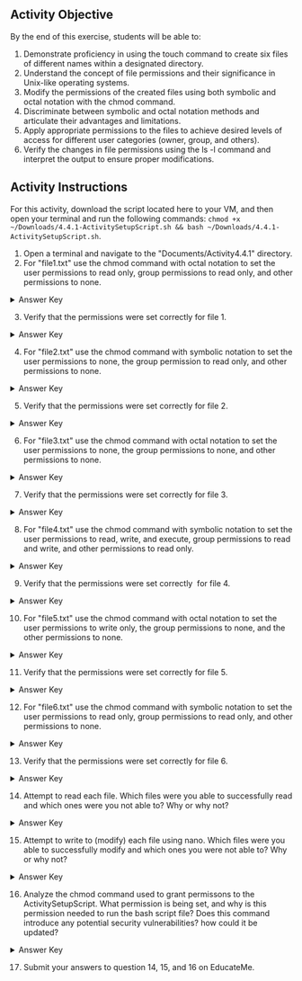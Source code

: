 ## Activity Objective

By the end of this exercise, students will be able to:
1. Demonstrate proficiency in using the touch command to create six files of different names within a designated directory.
2. Understand the concept of file permissions and their significance in Unix-like operating systems.
3. Modify the permissions of the created files using both symbolic and octal notation with the chmod command.
4. Discriminate between symbolic and octal notation methods and articulate their advantages and limitations.
5. Apply appropriate permissions to the files to achieve desired levels of access for different user categories (owner, group, and others).
6. Verify the changes in file permissions using the ls -l command and interpret the output to ensure proper modifications.

## Activity Instructions

For this activity, download the script located here to your VM, and then open your terminal and run the following commands: ```chmod +x ~/Downloads/4.4.1-ActivitySetupScript.sh && bash ~/Downloads/4.4.1-ActivitySetupScript.sh```.
1. Open a terminal and navigate to the "Documents/Activity4.4.1" directory.
2. For "file1.txt" use the chmod command with octal notation to set the user permissions to read only, group permissions to read only, and other permissions to none.
<details closed>
<summary>Answer Key</summary>
  <code>chmod 444 file1.txt</code>
</details>

3. Verify that the permissions were set correctly for file 1.
<details closed>
<summary>Answer Key</summary>
  <code>ls -l file1.txt</code><br>
  The permisisons should be set to: <code>-r--r--r--</code>
</details>

4. For "file2.txt" use the chmod command with symbolic notation to set the user permissions to none, the group permission to read only, and other permissions to none.
<details closed>
<summary>Answer Key</summary>
  <code>chmod u=,g=r,o= file2.txt</code>
</details>

5. Verify that the permissions were set correctly for file 2.
<details closed>
<summary>Answer Key</summary>
  <code>ls -l file2.txt</code><br>
  The permisisons should be set to: <code>----r-----</code>
</details>

   
6. For "file3.txt" use the chmod command with octal notation to set the user permissions to none, the group permissions to none, and other permissions to none.
<details closed>
<summary>Answer Key</summary>
  <code>chmod 000 file3.txt</code>
</details>

7. Verify that the permissions were set correctly for file 3.
<details closed>
<summary>Answer Key</summary>
  <code>ls -l file3.txt</code><br>
  The permisisons should be set to: <code>----------</code>
</details>

8. For "file4.txt" use the chmod command with symbolic notation to set the user permissions to read, write, and execute, group permissions to read and write, and other permissions to read only.
<details closed>
<summary>Answer Key</summary>
  <code>chmod u=rwx,g=rw,o=r file4.txt</code>
</details>

9. Verify that the permissions were set correctly  for file 4.
<details closed>
<summary>Answer Key</summary>
  <code>ls -l file4.txt</code><br>
  The permisisons should be set to: <code>-rwxrw-r--</code>
</details>

10. For "file5.txt" use the chmod command with octal notation to set the user permissions to write only, the group permissions to none, and the other permissions to none.
<details closed>
<summary>Answer Key</summary>
  <code>chmod 200 file5.txt</code>
</details>

11. Verify that the permissions were set correctly for file 5.
<details closed>
<summary>Answer Key</summary>
  <code>ls -l file5.txt</code><br>
  The permisisons should be set to: <code>--w-------</code>
</details>

12. For "file6.txt" use the chmod command with symbolic notation to set the user permissions to read only, group permissions to read only, and other permissions to none.
<details closed>
<summary>Answer Key</summary>
  <code>chmod u=r,g=r,o= file6.txt
</code>
</details>

13. Verify that the permissions were set correctly for file 6.
<details closed>
<summary>Answer Key</summary>
  <code>ls -l file5.txt</code><br>
  The permisisons should be set to: <code>-r--r-----</code>
</details>

14. Attempt to read each file. Which files were you able to successfully read and which ones were you not able to? Why or why not?
<details closed>
<summary>Answer Key</summary>
<b>Successfully read files</b>: file1.txt, file4.txt, file6.txt (depending on user/group membership for file6.txt). <br>
<b>Not successfully read files</b>: file2.txt (if you're not in the group), file3.txt, file5.txt because the user was not granted read permissions. <br>
</details>

15. Attempt to write to (modify) each file using nano. Which files were you able to successfully modify and which ones you were not able to? Why or why not?
<details closed>
<summary>Answer Key</summary>
<b>Successfully modified files</b>: file4.txt (as the user or group) due to the permisisons set. <br>
<b>Not successfully modified files</b>: file1.txt, file2.txt, file3.txt, file5.txt, and file6.txt due to lack of write permissions.
</details>

16. Analyze the chmod command used to grant permissons to the ActivitySetupScript. What permission is being set, and why is this permission needed to run the bash script file? Does this command introduce any potential security vulnerabilities? how could it be updated?
 <details closed>
<summary>Answer Key</summary>
The <code>chmod +x ActivityScriptSetup.sh</code> command provides execute permissions to the user, group, as well as others enabling the shell script (.sh) file to be able to be executed as a program. However, because <code>chmod +x</code> grants execute permission to the user, group, and others. If the script contains sensitive information or operations that should only be executed by privileged users, granting execute permissions to everyone can increase the risk of unauthorized access or misuse. As a result, because only the user needs to have execute permissions for the script to be ran, the command that should be executed is <code>chmod u+x ActivityScriptSetup.sh</code>
</details>   

17. Submit your answers to question 14, 15, and 16 on EducateMe.
